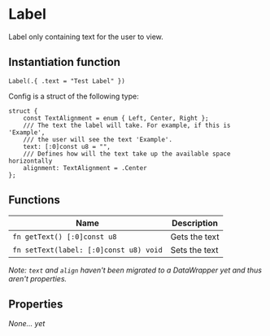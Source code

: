 # Label
Label only containing text for the user to view.

## Instantiation function
```zig
Label(.{ .text = "Test Label" })
```
Config is a struct of the following type:
```zig
struct {
    const TextAlignment = enum { Left, Center, Right };
    /// The text the label will take. For example, if this is 'Example',
    /// the user will see the text 'Example'.
    text: [:0]const u8 = "",
    /// Defines how will the text take up the available space horizontally
    alignment: TextAlignment = .Center
};
```

## Functions
Name | Description
---- | -----------
`fn getText() [:0]const u8` | Gets the text
`fn setText(label: [:0]const u8) void` | Sets the text

*Note: `text` and `align` haven't been migrated to a DataWrapper yet and thus aren't properties.*

## Properties
*None... yet*